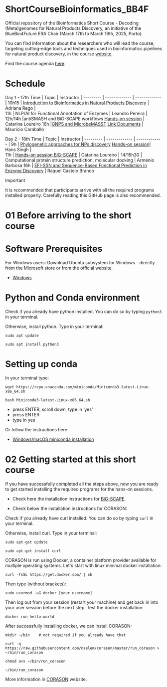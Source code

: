 # ShortCourseBioinformatics_BB4F
Official repository of the Bioinformatics Short Course - Decoding (Meta)genomes for Natural Products Discovery, an initiative of the BlueBio4Future ERA Chair (March 17th to March 19th, 2025, Porto). 

You can find information about the researchers who will lead the course, targeting cutting-edge tools and techniques used in bioinformatics pipelines for natural product discovery, in the course [website](https://bb4f.ciimar.up.pt/short-course-in-bioinformatics/).

Find the course agenda [here](https://github.com/AdrianaRego/ShortCourseBioinformatics_BB4F/blob/main/agenda_shortcourse%20bioinformatics_update_15.03.25.pdf).

# Schedule
 Day 1 - 17th 
Time         | Topic         | Instructor    |
   --------- | ------------- | ------------- |
   10h15     |  [Introduction to Bioinformatics in Natural Products Discovery](https://github.com/AdrianaRego/ShortCourseBioinformatics_BB4F/blob/main/Introduction_bioinformatics_NPs.pdf)  | Adriana Rego  |    
  11h        | NLP/AI for Functional Annotation of Enzymes  | Leandro Pereira |
12h/14h	     |antiSMASH and BiG-SCAPE workflows [Hands-on session](https://github.com/CatarinaCarolina/Genome-Mining-2025?tab=readme-ov-file) | Catarina Loureiro
16h          |[GNPS and MicrobeMASST](https://docs.google.com/presentation/d/1E4EZYhA7jc0fRYiGQpEI2GeZAwvSY8J7vxOF9a15u80/edit#slide=id.g29070bedc82_0_126) [Link Documents](https://docs.google.com/document/d/1mX5aPMZDAzsgU2ARXYCndQYs1PtAeb3KkrCJZ4xgQZQ/edit?tab=t.0) | Mauricio Caraballo

 Day 2 - 18th 
Time         | Topic         | Instructor    |
   --------- | ------------- | ------------- |
   9h    |  [Phylogenetic approaches for NPs discovery](http://github.com/AdrianaRego/ShortCourseBioinformatics_BB4F/blob/main/napdos2_talk.pdf) [Hands-on session](https://github.com/AdrianaRego/ShortCourseBioinformatics_BB4F/blob/main/Hands_on_session_NaPDoS2.md)|  Hans Singh  |    
  11h        | [Hands-on session BiG-SCAPE](https://github.com/CatarinaCarolina/Genome-Mining-2025?tab=readme-ov-file)  | Catarina Loureiro |
14/15h30	    | Computational protein structure prediction, molecular docking | Arménio Barbosa
16h          | [EFI-SSN and Sequence-Based Functional Prediction in Enzyme Discovery](https://github.com/AdrianaRego/ShortCourseBioinformatics_BB4F/blob/main/RCB_EFI_SSN_presentation_v2.pdf) | Raquel Castelo Branco



> [!IMPORTANT]
> It is recommended that participants arrive with all the required programs installed properly. Carefully reading this GitHub page is also recommended.

# 01 Before arriving to the short course
# Software Prerequisites

For Windows users:
Download Ubuntu subsystem for Windows - directly from the Microsoft store or from the official website.
+ [Windows](https://ubuntu.com/desktop/wsl)

#  Python and Conda environment

Check if you already have python installed. You  can do so by typing `python3` in your terminal.

Otherwise, install python. Type in your terminal:
```
sudo apt update
```
```
sudo apt install python3
```

#  Setting up conda
In your terminal type:

```
wget https://repo.anaconda.com/miniconda/Miniconda3-latest-Linux-x86_64.sh
```
```
bash Miniconda3-latest-Linux-x86_64.sh
```
+ press ENTER, scroll down, type in ‘yes’
+ press ENTER
+ type in yes


Or follow the instructions here:
+ [Windows/macOS miniconda installation](https://www.anaconda.com/docs/getting-started/miniconda/install#macos-linux-installation)

# 02 Getting started at this short course

If you have successfully completed all the steps above, now you are ready to get started installing the required programs for the hans-on sessions.

 + Check here the installation instructions for [BiG-SCAPE](https://github.com/medema-group/BiG-SCAPE/wiki/01.-Installing-and-Running-BiG-SCAPE).

+ Check below the installation instructions for CORASON:


Check if you already have curl installed. You  can do so by typing `curl` in your terminal.

Otherwise, install curl. Type in your terminal:
```
sudo apt-get update
```
```
sudo apt-get install curl
```
CORASON is run using Docker, a container platform provider available for multiple operating systems. 
Let's start with linux minimal docker installation:
```
curl -fsSL https://get.docker.com/ | sh
```
Then type (without brackets):
```
sudo usermod -aG docker [your username]
```
Then log out from your session (restart your machine) and get back in into your user session before the next step. Test the docker installation:

```
docker run hello-world
```
After successfully installing docker, we can install CORASON:
```
mkdir ~/bin    # not required if you already have that
```
```
curl -q https://raw.githubusercontent.com/nselem/corason/master/run_corason > ~/bin/run_corason
```
```
chmod a+x ~/bin/run_corason
```
```
~/bin/run_corason
```

More information in [CORASON](https://bigscape-corason.secondarymetabolites.org/installation/) website.
